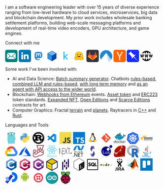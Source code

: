 I am a software engineering leader with over 15 years of diverse experience ranging from low-level hardware to cloud services, microservices, big data and blockchain development. My prior work includes wholesale banking settlement platforms, building web-scale messaging platforms and development of real-time video encoders, GPU architecture, and game engines. 

Connect with me
<p align="left">
<a href="mailto:zoe.nolan@levelheaded.io" target="blank"><img align="center" src="images/connect/email.svg" alt=Email" height="40" width="40" /></a>
<a href="https://linkedin.com/in/zoenolan" target="blank"><img align="center" src="images/connect/linkedin.svg" alt="LinkedIn" height="40" width="40" /></a>
<a href="https://mastodon.social/@zoenolan" target="blank" rel="me"><img align="center" src="images/connect/mastodon.svg" alt="Mastodon" height="40" width="40" /></a>
<a href="https://bsky.app/profile/zoenolan.bsky.social" target="blank" rel="me"><img align="center" src="images/connect/bluesky.png" alt="Bluesky" height="40" width="40" /></a>
<a href="https://www.kaggle.com/zoenolan" target="blank"><img align="center" src="images/connect/kaggle.svg" alt="Kaggle" height="40" width="40" /></a>
<a href="https://huggingface.co/zoenolan" target="blank"><img align="center" src="images/connect/hf-logo.svg" alt="Hugging Face" height="40" width="40" /></a>
<a href="https://gitlab.com/zoenolan" target="blank"><img align="center" src="images/connect/gitlab.svg" alt="Gitlab" height="40" width="40" /></a>
<a href="https://codeberg.org/zoenolan" target="blank"><img align="center" src="images/connect/codeberg.svg" alt="Codeberg" height="40" width="40" /></a>
<a href="https://news.ycombinator.com/user?id=zoenolan" target="blank"><img align="center" src="images/connect/hackernews.svg" alt="Hacker News" height="40" width="40" /></a>
<a href="https://pinboard.in/u:zoenolan" target="blank"><img align="center" src="images/connect/pinboard.svg" alt="Pinbroad" height="40" width="40" /></a>
<a href="https://zoenolan.me" target="blank"><img align="center" src="images/connect/www.svg" alt="Website" height="40" width="40" /></a>
</p>

Some work I've been involved with:
- AI and Data Science: [Batch summary generator](https://github.com/zoenolan/batch-summary). Chatbots [rules-based](https://github.com/zoenolan/chatbot), [combined LLM and rules-based](https://github.com/zoenolan/hybrid-chatbot), [with long term memory](https://github.com/zoenolan/stateful-chatbot) and [as an agent with API access to the wider world](https://github.com/zoenolan/api-chatbot). 
- Blockchain: [Webhooks from Ethereum](https://github.com/EthereumWebhooks/blockhooks) events. [Asset token](https://github.com/clearmatics/asset-token) and [ERC223](https://github.com/Dexaran/ERC223-token-standard) token standards. [Expanded NFT](https://github.com/joinzien/expanded-nft), [Open Editions](https://github.com/joinzien/open-editions) and [Scarce Editions](https://github.com/joinzien/scarce-editions) contracts for art.
- Computer Graphics: Fractal [terrain](https://github.com/zoenolan/RaycastingFractalTerrain) and [planets](https://github.com/zoenolan/FractalPlanetGeneration). Raytracers in [C++](https://github.com/zoenolan/Raytracer) and [Rust](https://github.com/zoenolan/rust-raytracer).

Languages and Tools
<p align="left">
<a href="https://golang.org" target="_blank" rel="noreferrer"><img src="images/tools/go.svg" alt="Go" width="40" height="40"/></a> 
<a href="https://www.python.org" target="_blank" rel="noreferrer"><img src="images/tools/python.svg" alt="Python" width="40" height="40"/></a> 
<a href="https://www.rust-lang.org/" target="_blank" rel="noreferrer"><img src="images/tools/rust-original.svg" alt="Rust" width="40" height="40"/></a> 
<a href="https://code.visualstudio.com/" target="_blank" rel="noreferrer"><img src="images/tools/visualstudiocode.svg" alt="Visual Studio Code" width="40" height="40"/></a>
<a href="https://developer.mozilla.org/en-US/docs/Web/JavaScript" target="_blank" rel="noreferrer"><img src="images/tools/javascript-original.svg" alt="JavaScript" width="40" height="40"/></a>
<a href="https://www.typescriptlang.org/" target="_blank" rel="noreferrer"><img src="images/tools/typescript-original.svg" alt="TypeScript" width="40" height="40"/></a> 
<a href="https://www.linux.org/" target="_blank" rel="noreferrer"><img src="images/tools/linux.svg" alt="Linux" width="40" height="40"/></a>
<a href="https://git-scm.com/" target="_blank" rel="noreferrer"><img src="images/tools/git.svg" alt="git" width="40" height="40"/></a>
<a href="https://www.docker.com/" target="_blank" rel="noreferrer"><img src="images/tools/docker.svg" alt="Docker" width="40" height="40"/></a> 
<a href="https://kubernetes.io" target="_blank" rel="noreferrer"><img src="images/tools/kubernetes.svg" alt="Kubernetes" width="40" height="40"/></a> 
<a href="https://aws.amazon.com" target="_blank" rel="noreferrer"><img src="images/tools/aws.svg" alt="AWS" width="40" height="40"/></a>
<a href="https://cloud.google.com" target="_blank" rel="noreferrer"><img src="images/tools/gcp.svg" alt="GCP" width="40" height="40"/></a>
<a href="https://azure.microsoft.com" target="_blank" rel="noreferrer"><img src="images/tools/azure.svg" alt="Azure" width="40" height="40"/></a>
<a href="https://jestjs.io/" target="_blank" rel="noreferrer"><img src="images/tools/jest.svg" alt="Jest" width="40" height="40"/></a> 
<a href="https://react.dev/" target="_blank" rel="noreferrer"><img src="images/tools/react.svg" alt="React" width="40" height="40"/></a> 
<a href="https://nextjs.org/" target="_blank" rel="noreferrer"><img src="images/tools/nextjs.svg" alt=Next.JS" width="40" height="40"/></a> 
<a href="https://dotnet.microsoft.com/" target="_blank" rel="noreferrer"><img src="images/tools/dot-net.svg" alt=".Net" width="40" height="40"/></a> 
<a href="https://soliditylang.org/" target="_blank" rel="noreferrer"><img src="images/tools/solidity.svg" alt="Solidity" width="40" height="40"/></a>
<a href="https://www.lua.org/" target="_blank" rel="noreferrer"><img src="images/tools/lua.svg" alt="Lua" width="40" height="40"/></a>
<a href="https://www.ruby-lang.org/" target="_blank" rel="noreferrer"><img src="images/tools/ruby-original.svg" alt="Ruby" width="40" height="40"/></a>  
<a href="https://www.r-project.org/" target="_blank" rel="noreferrer"><img src="images/tools/Rlogo.svg" alt="R" width="40" height="40"/></a>
<a href="https://www.java.com/" target="_blank" rel="noreferrer"><img src="images/tools/java.svg" alt="Java" width="40" height="40"/></a> 
<a href="https://www.cprogramming.com/" target="_blank" rel="noreferrer"><img src="images/tools/c-original.svg" alt="C" width="40" height="40"/></a> 
<a href="https://isocpp.org/" target="_blank" rel="noreferrer"><img src="images/tools/cplusplus-original.svg" alt="C++" width="40" height="40"/></a> 
<a href="https://learn.microsoft.com/en-us/dotnet/csharp/" target="_blank" rel="noreferrer"><img src="images/tools/csharp-original.svg" alt="C#" width="40" height="40"/></a> 
<a href="https://opentofu.org/" target="_blank" rel="noreferrer"><img src="images/tools/opentofu.svg" alt="OpenTofu" width="40" height="40"/></a>
<a href="https://pandas.pydata.org/" target="_blank" rel="noreferrer"><img src="images/tools/pandas.svg" alt="Pandas" width="40" height="40"/></a>
<a href="https://www.gnu.org/software/bash/" target="_blank" rel="noreferrer"><img src="images/tools/bash.svg" alt="bash" width="40" height="40"/></a>
<a href="https://en.wikipedia.org/wiki/SQL" target="_blank" rel="noreferrer"><img src="images/tools/sql.svg" alt="SQL" width="40" height="40"/></a> 
<a href="https://nodejs.org/" target="_blank" rel="noreferrer"><img src="images/tools/nodejs-original-wordmark.svg" alt="nodejs" width="40" height="40"/></a>  
<a href="https://www.atlassian.com/software/jira" target="_blank" rel="noreferrer"><img src="images/tools/jira.svg" alt="Jira" width="40" height="40"/></a>
<a href="https://www.mathworks.com/products/matlab.html" target="_blank" rel="noreferrer"><img src="images/tools/matlab.png" alt="Mathlab" width="40" height="40"/></a>   
<a href="https://trello.com/" target="_blank" rel="noreferrer"><img src="images/tools/trello.svg" alt="Trello" width="40" height="40"/></a>
<a href="https://processing.org/" target="_blank" rel="noreferrer"><img src="images/tools/processing.svg" alt="Processing" width="40" height="40"/></a> 
<a href="https://www.android.com/" target="_blank" rel="noreferrer"><img src="images/tools/android.svg" alt="Android" width="40" height="40"/></a> 
<a href="https://www.twilio.com/" target="_blank" rel="noreferrer"><img src="images/tools/twilio.svg" alt="Twilio" width="40" height="40"/></a>
<a href="https://www.arduino.cc/" target="_blank" rel="noreferrer"><img src="images/tools/arduino.svg" alt="Arduino" width="40" height="40"/></a>  
<a href="https://www.raspberrypi.com/" target="_blank" rel="noreferrer"><img src="images/tools/raspberrypi-original.svg" alt="Raspberry Pi" width="40" height="40"/></a>   
</p>
